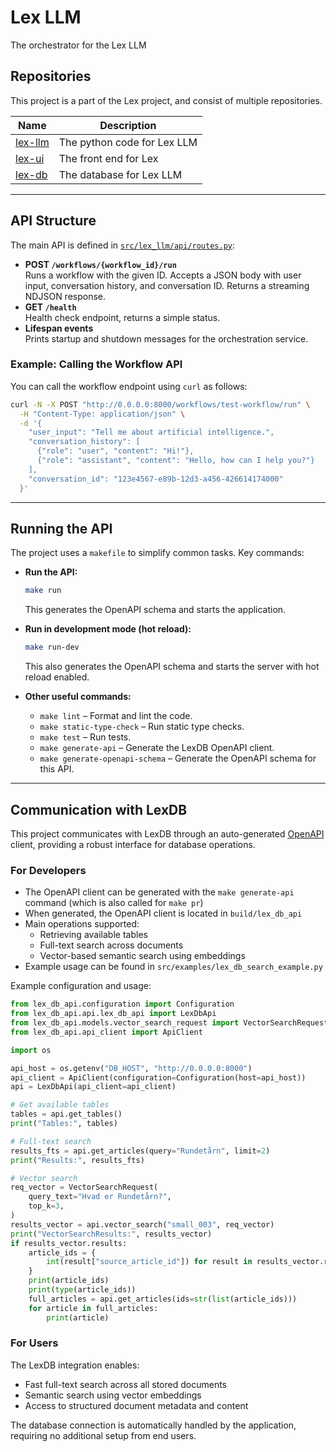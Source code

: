 # Lex LLM
The orchestrator for the Lex LLM

## Repositories

This project is a part of the Lex project, and consist of multiple repositories.

| Name      | Description                 |
| --------- | --------------------------- |
| [lex-llm] | The python code for Lex LLM |
| [lex-ui]  | The front end for Lex       |
| [lex-db]  | The database for Lex LLM    |

[lex-llm]: https://github.com/centre-for-humanities-computing/lex-llm
[lex-ui]: https://github.com/centre-for-humanities-computing/lex-llm-ui
[lex-db]: https://github.com/centre-for-humanities-computing/lex-db

---

## API Structure

The main API is defined in [`src/lex_llm/api/routes.py`](src/lex_llm/api/routes.py):

- **POST `/workflows/{workflow_id}/run`**  
  Runs a workflow with the given ID. Accepts a JSON body with user input, conversation history, and conversation ID. Returns a streaming NDJSON response.
- **GET `/health`**  
  Health check endpoint, returns a simple status.
- **Lifespan events**  
  Prints startup and shutdown messages for the orchestration service.

### Example: Calling the Workflow API

You can call the workflow endpoint using `curl` as follows:

```bash
curl -N -X POST "http://0.0.0.0:8000/workflows/test-workflow/run" \
  -H "Content-Type: application/json" \
  -d '{
    "user_input": "Tell me about artificial intelligence.",
    "conversation_history": [
      {"role": "user", "content": "Hi!"},
      {"role": "assistant", "content": "Hello, how can I help you?"}
    ],
    "conversation_id": "123e4567-e89b-12d3-a456-426614174000"
  }'
```

---

## Running the API

The project uses a `makefile` to simplify common tasks. Key commands:

- **Run the API:**  
  ```bash
  make run
  ```
  This generates the OpenAPI schema and starts the application.

- **Run in development mode (hot reload):**  
  ```bash
  make run-dev
  ```
  This also generates the OpenAPI schema and starts the server with hot reload enabled.

- **Other useful commands:**  
  - `make lint` – Format and lint the code.
  - `make static-type-check` – Run static type checks.
  - `make test` – Run tests.
  - `make generate-api` – Generate the LexDB OpenAPI client.
  - `make generate-openapi-schema` – Generate the OpenAPI schema for this API.

---

## Communication with LexDB

This project communicates with LexDB through an auto-generated [OpenAPI](https://learn.openapis.org) client, providing a robust interface for database operations.

### For Developers
- The OpenAPI client can be generated with the `make generate-api` command (which is also called for `make pr`)
- When generated, the OpenAPI client is located in `build/lex_db_api`
- Main operations supported:
  - Retrieving available tables
  - Full-text search across documents
  - Vector-based semantic search using embeddings
- Example usage can be found in `src/examples/lex_db_search_example.py`

Example configuration and usage:
```python
from lex_db_api.configuration import Configuration
from lex_db_api.api.lex_db_api import LexDbApi
from lex_db_api.models.vector_search_request import VectorSearchRequest
from lex_db_api.api_client import ApiClient

import os

api_host = os.getenv("DB_HOST", "http://0.0.0.0:8000")
api_client = ApiClient(configuration=Configuration(host=api_host))
api = LexDbApi(api_client=api_client)

# Get available tables
tables = api.get_tables()
print("Tables:", tables)

# Full-text search
results_fts = api.get_articles(query="Rundetårn", limit=2)
print("Results:", results_fts)

# Vector search
req_vector = VectorSearchRequest(
    query_text="Hvad er Rundetårn?",
    top_k=3,
)
results_vector = api.vector_search("small_003", req_vector)
print("VectorSearchResults:", results_vector)
if results_vector.results:
    article_ids = {
        int(result["source_article_id"]) for result in results_vector.results
    }
    print(article_ids)
    print(type(article_ids))
    full_articles = api.get_articles(ids=str(list(article_ids)))
    for article in full_articles:
        print(article)
```

### For Users
The LexDB integration enables:
- Fast full-text search across all stored documents
- Semantic search using vector embeddings
- Access to structured document metadata and content

The database connection is automatically handled by the application, requiring no additional setup from end users.


